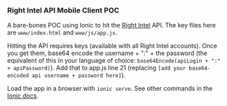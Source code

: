 ### Right Intel API Mobile Client POC

A bare-bones POC using Ionic to hit the [Right Intel](https://www.rightintel.com) API. The key files here are `www/index.html` and `www/js/app.js`.

Hitting the API requires keys (available with all Right Intel accounts). Once you get them, base64 encode the username + ":" + the password (the equivalent of this in your language of choice: `base64Encode(apiLogin + ":" + apiPassword)`). Add that to app.js line 21 (replacing `[add your base64-encoded api username + password here]`).

Load the app in a browser with `ionic serve`. See other commands in the [Ionic docs](http://ionicframework.com/docs/guide/testing.html).
